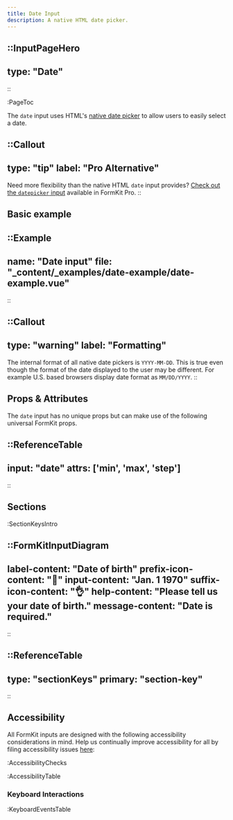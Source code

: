 ```yaml
---
title: Date Input
description: A native HTML date picker.
---
```


::InputPageHero
---
type: "Date"
---
::

:PageToc

The `date` input uses HTML's [native date picker](https://developer.mozilla.org/en-US/docs/Web/HTML/Element/input/date) to allow users to easily select a date.

::Callout
---
type: "tip"
label: "Pro Alternative"
---
Need more flexibility than the native HTML `date` input provides? <a href="/inputs/datepicker">Check out the `datepicker` input</a> available in FormKit Pro.
::

## Basic example

::Example
---
  name: "Date input"
  file: "_content/_examples/date-example/date-example.vue"
---
::

::Callout
---
type: "warning"
label: "Formatting"
---
The internal format of all native date pickers is <code>YYYY-MM-DD</code>. This is true even though the format of the date displayed to the user may be different. For example U.S. based browsers display date format as <code>MM/DD/YYYY</code>.
::

## Props & Attributes

The `date` input has no unique props but can make use of the following universal
FormKit props.

::ReferenceTable
---
input: "date" 
attrs: ['min', 'max', 'step']
---
::


## Sections

:SectionKeysIntro

::FormKitInputDiagram
---
label-content: "Date of birth"
prefix-icon-content: "📅"
input-content: "Jan. 1 1970"
suffix-icon-content: "👌"
help-content: "Please tell us your date of birth."
message-content: "Date is required."
---
::

::ReferenceTable
---
type: "sectionKeys"
primary: "section-key"
---
::

## Accessibility

All FormKit inputs are designed with the following accessibility considerations in mind. Help us continually improve accessibility for all by filing accessibility issues [here](https://github.com/formkit/formkit/issues/new?assignees=&labels=%F0%9F%90%9B+bug-report%2C%E2%9B%91+Needs+triage&projects=&template=bug-report.yml): 

:AccessibilityChecks

:AccessibilityTable

### Keyboard Interactions

:KeyboardEventsTable